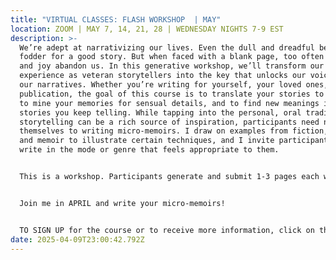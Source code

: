```yaml
---
title: "VIRTUAL CLASSES: FLASH WORKSHOP  | MAY"
location: ZOOM | MAY 7, 14, 21, 28 | WEDNESDAY NIGHTS 7-9 EST
description: >-
  We’re adept at narrativizing our lives. Even the dull and dreadful become
  fodder for a good story. But when faced with a blank page, too often our skill
  and joy abandon us. In this generative workshop, we’ll transform our rich
  experience as veteran storytellers into the key that unlocks our voices and
  our narratives. Whether you’re writing for yourself, your loved ones, or for
  publication, the goal of this course is to translate your stories to the page,
  to mine your memories for sensual details, and to find new meanings in the
  stories you keep telling. While tapping into the personal, oral tradition of
  storytelling can be a rich source of inspiration, participants need not limit
  themselves to writing micro-memoirs. I draw on examples from fiction, poetry,
  and memoir to illustrate certain techniques, and I invite participants to
  write in the mode or genre that feels appropriate to them.


  This is a workshop. Participants generate and submit 1-3 pages each week, and receive written feedback from me. This class is ideal for writers who wish to commit to and develop a consistent writing practice, but need accountability and community to support those efforts. The course is $250 for the month and will meet over Zoom. I offer sliding scale, too, if cost is an inhibiting factor.


  Join me in APRIL and write your micro-memoirs! 


  TO SIGN UP for the course or to receive more information, click on the CONTACT section of this website and drop me a note.
date: 2025-04-09T23:00:42.792Z
---
```

